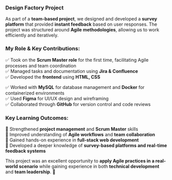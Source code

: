 ### **Design Factory Project**  

As part of a **team-based project**, we designed and developed a **survey platform** that provided **instant feedback** based on user responses. The project was structured around **Agile methodologies**, allowing us to work efficiently and iteratively.  

### **My Role & Key Contributions:**  
✅ Took on the **Scrum Master role** for the first time, facilitating Agile processes and team coordination  
✅ Managed tasks and documentation using **Jira & Confluence**  
✅ Developed the **frontend** using **HTML, CSS** 

✅ Worked with **MySQL** for database management and **Docker** for containerized environments  
✅ Used **Figma** for UI/UX design and wireframing  
✅ Collaborated through **GitHub** for version control and code reviews  

### **Key Learning Outcomes:**  
🔹 Strengthened **project management** and **Scrum Master** skills  
🔹 Improved understanding of **Agile workflows** and **team collaboration**  
🔹 Gained hands-on experience in **full-stack web development**  
🔹 Developed a deeper knowledge of **survey-based platforms and real-time feedback systems**  

This project was an excellent opportunity to **apply Agile practices in a real-world scenario** while gaining experience in both **technical development** and **team leadership**. 🚀  
